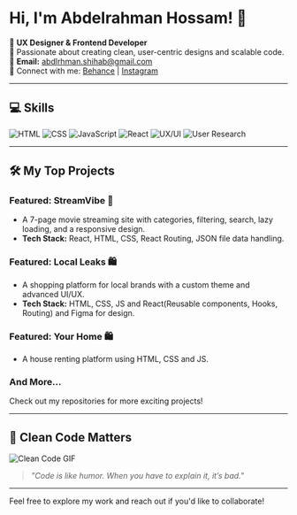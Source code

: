 # Hi, I'm Abdelrahman Hossam! 👋  

🎨 **UX Designer & Frontend Developer**  
🌟 Passionate about creating clean, user-centric designs and scalable code.  
📩 **Email:** [abdlrhman.shihab@gmail.com](mailto:abdlrhman.shihab@gmail.com)  
📍 Connect with me: [Behance](https://www.behance.net/abdelrhhossam3) | [Instagram](https://www.instagram.com/abdelrhmaan17/)  

---

## 💻 Skills  

![HTML](https://img.shields.io/badge/-HTML-E34F26?logo=html5&logoColor=white)
![CSS](https://img.shields.io/badge/-CSS-1572B6?logo=css3&logoColor=white)
![JavaScript](https://img.shields.io/badge/-JavaScript-F7DF1E?logo=javascript&logoColor=black)
![React](https://img.shields.io/badge/-React-61DAFB?logo=react&logoColor=white)
![UX/UI](https://img.shields.io/badge/-UX/UI-00FF2A?logo=figma&logoColor=black)
![User Research](https://img.shields.io/badge/-User_Research-purple?logo=notion&logoColor=white)

---


## 🛠 My Top Projects  

### Featured: **StreamVibe** 🎥  
- A 7-page movie streaming site with categories, filtering, search, lazy loading, and a responsive design.  
- **Tech Stack:** React, HTML, CSS, React Routing, JSON file data handling.  

### Featured: **Local Leaks** 🛍️  
- A shopping platform for local brands with a custom theme and advanced UI/UX.
-  **Tech Stack:** HTML, CSS, JS and React(Reusable components, Hooks, Routing) and Figma for design.
### Featured: **Your Home** 🛍️  
- A house renting platform using HTML, CSS and JS.  

### And More...  
Check out my repositories for more exciting projects!  

---

## 🌟 Clean Code Matters  

![Clean Code GIF](https://media.giphy.com/media/26tn33aiTi1jkl6H6/giphy.gif)  

> *"Code is like humor. When you have to explain it, it’s bad."*   

---

Feel free to explore my work and reach out if you'd like to collaborate!  

